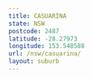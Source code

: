 ```yaml
---
title: CASUARINA
state: NSW
postcode: 2487
latitude: -28.27973
longitude: 153.548588
url: /nsw/casuarina/
layout: suburb
---
```

